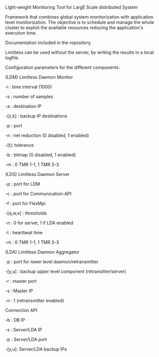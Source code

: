 LIght-weight MonItoring Tool for LargE Scale distributed System


Framework that combines global system monitorization with application level monitorization. The objective is to schedule and manage the whole cluster to exploit the available resources reducing the application's execution time.


Documentation included in the repository.


Limitless can be used without the server, by writing the results in a local logfile.


Configuration parameters for the different components: 

(LDM) Limitless Daemon Monitor

-i : time interval (1000)

-s : number of samples

-a : destination IP

-[z,k] : backup IP destinations

-p : port

-n : net reduction (0 disabled, 1 enabled)

-[t]: tolerance

-b : bitmap (0 disabled, 1 enabled)

-m : 0 TMR 1-1, 1 TMR 3-3



(LDS) Limitless Daemon Server

-p : port for LDM

-c : port for Communication-API

-f : port for FlexMpi

-[q,w,e] : thresholds

-n : 0 for server, 1 if LDA enabled

-t : heartbeat time

-m : 0 TMR 1-1, 1 TMR 3-3



(LDA) Limitless Daemon Aggregator

-p : port for lower level daemon/retransmitter

-[y,u] : backup upper level component (retransitter/server)

-r : master port

-s : Master IP

-n : 1 (retransmitter enabled)



Connection API

-b : DB IP

-s : Server/LDA IP

-p : Server/LDA port

-[y,u]: Server/LDA backup IPs


